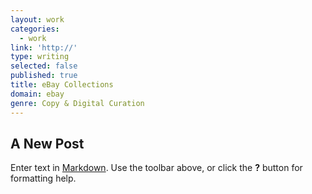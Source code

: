 ```yaml
---
layout: work
categories:
  - work
link: 'http://'
type: writing
selected: false
published: true
title: eBay Collections
domain: ebay
genre: Copy & Digital Curation
---
```

## A New Post

Enter text in [Markdown](http://daringfireball.net/projects/markdown/). Use the toolbar above, or click the **?** button for formatting help.
